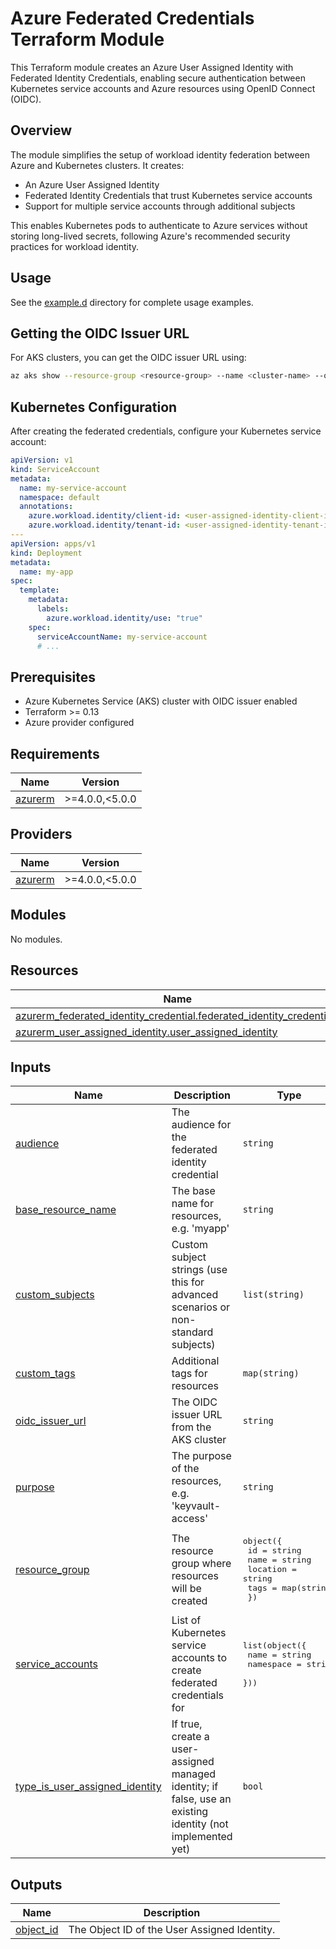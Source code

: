 # Azure Federated Credentials Terraform Module

This Terraform module creates an Azure User Assigned Identity with Federated Identity Credentials, enabling secure authentication between Kubernetes service accounts and Azure resources using OpenID Connect (OIDC).

## Overview

The module simplifies the setup of workload identity federation between Azure and Kubernetes clusters. It creates:

- An Azure User Assigned Identity
- Federated Identity Credentials that trust Kubernetes service accounts
- Support for multiple service accounts through additional subjects

This enables Kubernetes pods to authenticate to Azure services without storing long-lived secrets, following Azure's recommended security practices for workload identity.

## Usage

See the [example.d](./example.d/main.tf) directory for complete usage examples.

## Getting the OIDC Issuer URL

For AKS clusters, you can get the OIDC issuer URL using:

```bash
az aks show --resource-group <resource-group> --name <cluster-name> --query "oidcIssuerProfile.issuerUrl" -o tsv
```

## Kubernetes Configuration

After creating the federated credentials, configure your Kubernetes service account:

```yaml
apiVersion: v1
kind: ServiceAccount
metadata:
  name: my-service-account
  namespace: default
  annotations:
    azure.workload.identity/client-id: <user-assigned-identity-client-id>
    azure.workload.identity/tenant-id: <user-assigned-identity-tenant-id>
---
apiVersion: apps/v1
kind: Deployment
metadata:
  name: my-app
spec:
  template:
    metadata:
      labels:
        azure.workload.identity/use: "true"
    spec:
      serviceAccountName: my-service-account
      # ...
```

## Prerequisites

- Azure Kubernetes Service (AKS) cluster with OIDC issuer enabled
- Terraform >= 0.13
- Azure provider configured

<!-- BEGIN_TF_DOCS -->
## Requirements

| Name | Version |
|------|---------|
| <a name="requirement_azurerm"></a> [azurerm](#requirement\_azurerm) | >=4.0.0,<5.0.0 |

## Providers

| Name | Version |
|------|---------|
| <a name="provider_azurerm"></a> [azurerm](#provider\_azurerm) | >=4.0.0,<5.0.0 |

## Modules

No modules.

## Resources

| Name | Type |
|------|------|
| [azurerm_federated_identity_credential.federated_identity_credentials](https://registry.terraform.io/providers/hashicorp/azurerm/latest/docs/resources/federated_identity_credential) | resource |
| [azurerm_user_assigned_identity.user_assigned_identity](https://registry.terraform.io/providers/hashicorp/azurerm/latest/docs/resources/user_assigned_identity) | resource |

## Inputs

| Name | Description | Type | Default | Required |
|------|-------------|------|---------|:--------:|
| <a name="input_audience"></a> [audience](#input\_audience) | The audience for the federated identity credential | `string` | `"api://AzureADTokenExchange"` | no |
| <a name="input_base_resource_name"></a> [base\_resource\_name](#input\_base\_resource\_name) | The base name for resources, e.g. 'myapp' | `string` | n/a | yes |
| <a name="input_custom_subjects"></a> [custom\_subjects](#input\_custom\_subjects) | Custom subject strings (use this for advanced scenarios or non-standard subjects) | `list(string)` | `[]` | no |
| <a name="input_custom_tags"></a> [custom\_tags](#input\_custom\_tags) | Additional tags for resources | `map(string)` | `null` | no |
| <a name="input_oidc_issuer_url"></a> [oidc\_issuer\_url](#input\_oidc\_issuer\_url) | The OIDC issuer URL from the AKS cluster | `string` | n/a | yes |
| <a name="input_purpose"></a> [purpose](#input\_purpose) | The purpose of the resources, e.g. 'keyvault-access' | `string` | n/a | yes |
| <a name="input_resource_group"></a> [resource\_group](#input\_resource\_group) | The resource group where resources will be created | <pre>object({<br/>    id       = string<br/>    name     = string<br/>    location = string<br/>    tags     = map(string)<br/>  })</pre> | n/a | yes |
| <a name="input_service_accounts"></a> [service\_accounts](#input\_service\_accounts) | List of Kubernetes service accounts to create federated credentials for | <pre>list(object({<br/>    name      = string<br/>    namespace = string<br/>  }))</pre> | `[]` | no |
| <a name="input_type_is_user_assigned_identity"></a> [type\_is\_user\_assigned\_identity](#input\_type\_is\_user\_assigned\_identity) | If true, create a user-assigned managed identity; if false, use an existing identity (not implemented yet) | `bool` | `true` | no |

## Outputs

| Name | Description |
|------|-------------|
| <a name="output_object_id"></a> [object\_id](#output\_object\_id) | The Object ID of the User Assigned Identity. |
<!-- END_TF_DOCS -->

